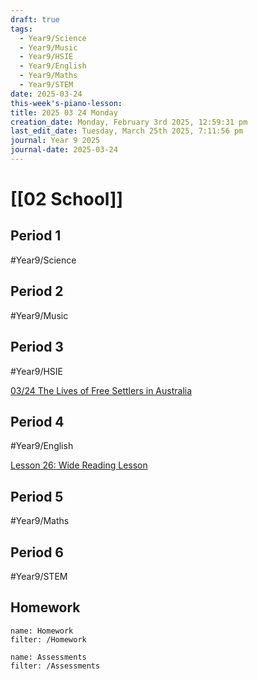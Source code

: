 ```yaml
---
draft: true
tags:
  - Year9/Science
  - Year9/Music
  - Year9/HSIE
  - Year9/English
  - Year9/Maths
  - Year9/STEM
date: 2025-03-24
this-week's-piano-lesson: 
title: 2025 03 24 Monday
creation_date: Monday, February 3rd 2025, 12:59:31 pm
last_edit_date: Tuesday, March 25th 2025, 7:11:56 pm
journal: Year 9 2025
journal-date: 2025-03-24
---
```


# [[02 School]]

## Period 1

#Year9/Science

## Period 2

#Year9/Music

## Period 3

#Year9/HSIE

[03/24 The Lives of Free Settlers in Australia](https://classroom.google.com/c/NzQ4ODYwNjMyODE3/a/NzYyMDEwNjU3MTIy/details)

## Period 4

#Year9/English

[Lesson 26: Wide Reading Lesson](https://classroom.google.com/c/NzQyMDEwNTQ1NDIx/m/NzUyOTU3OTkwNjkz/details)

## Period 5

#Year9/Maths

## Period 6

#Year9/STEM

## Homework

```todoist
name: Homework
filter: /Homework
```

```todoist
name: Assessments
filter: /Assessments
```
